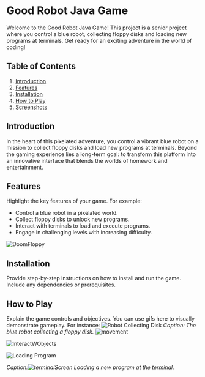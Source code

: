 # Good Robot Java Game

Welcome to the Good Robot Java Game! This project is a senior project where you control a blue robot, collecting floppy disks and loading new programs at terminals. Get ready for an exciting adventure in the world of coding!

## Table of Contents
1. [Introduction](#introduction)
2. [Features](#features)
3. [Installation](#installation)
4. [How to Play](#how-to-play)
5. [Screenshots](#screenshots)


## Introduction
In the heart of this pixelated adventure, you control a vibrant blue robot on a mission to collect floppy disks and load new programs at terminals. Beyond the gaming experience lies a long-term goal: to transform this platform into an innovative interface that blends the worlds of homework and entertainment.

## Features
Highlight the key features of your game. For example:
- Control a blue robot in a pixelated world.
- Collect floppy disks to unlock new programs.
- Interact with terminals to load and execute programs.
- Engage in challenging levels with increasing difficulty.
  
![DoomFloppy](https://github.com/yungGriff/GoodRobot/assets/57887563/6ef2e2e9-5770-4740-aa93-9d7464516df7)

## Installation
Provide step-by-step instructions on how to install and run the game. Include any dependencies or prerequisites.

## How to Play
Explain the game controls and objectives. You can use gifs here to visually demonstrate gameplay. For instance:
![Robot Collecting Disk](url-to-your-first-gif.gif)
*Caption: The blue robot collecting a floppy disk.*
![movement](https://github.com/yungGriff/GoodRobot/assets/57887563/7a1060d8-3b20-4e30-9db1-fc93fd4feba2)

![InteractWObjects](https://github.com/yungGriff/GoodRobot/assets/57887563/46a11051-ea1d-466e-80c2-99d41dcbcab4)


![Loading Program](url-to-your-second-gif.gif)

*Caption:![terminalScreen](https://github.com/yungGriff/GoodRobot/assets/57887563/f0221c6f-48b8-46e8-8318-e15b5cc59867)
 Loading a new program at the terminal.*


